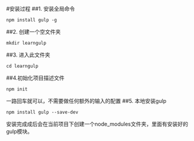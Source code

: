 #安装过程
##1. 安装全局命令
```
npm install gulp -g
```
##2. 创建一个空文件夹
```
mkdir learngulp
```
##3. 进入此文件夹
```
cd learngulp
```
##4.初始化项目描述文件
```
npm init
```
一路回车就可以，不需要做任何额外的输入的配置
##5. 本地安装gulp
```
npm install gulp --save-dev
```
安装完成成后会在当前项目下创建一个node_modules文件夹，里面有安装好的gulp模块。
